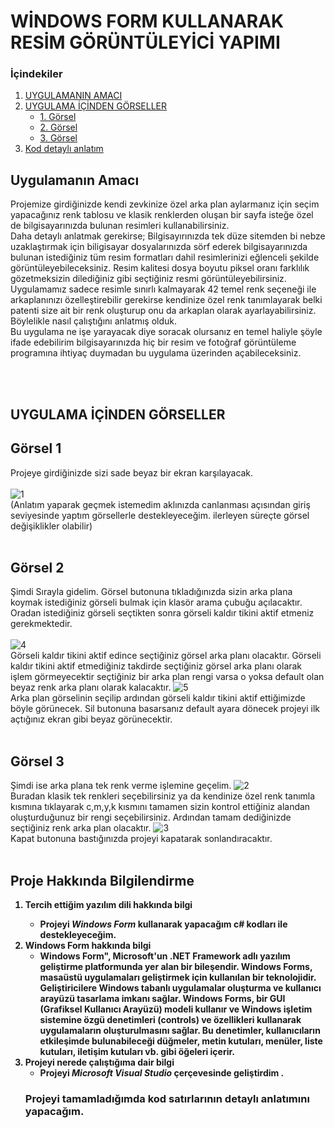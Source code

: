  # WİNDOWS FORM KULLANARAK RESİM GÖRÜNTÜLEYİCİ YAPIMI

### İçindekiler 

1. [UYGULAMANIN AMACI](#uygulamanın-amacı)
2. [UYGULAMA İÇİNDEN GÖRSELLER](#uygulama-içinden-görseller)
   - [1. Görsel](#Görsel-1)
   - [2. Görsel](#görsel-2)
   - [3. Görsel](#Görsel-3)
3. [Kod detaylı anlatım](#Projeyi-tamamladığımda-kod-satırlarının-detaylı-anlatımını-yapacağım)
## Uygulamanın Amacı 
Projemize girdiğinizde kendi zevkinize özel arka plan aylarmanız için seçim yapacağınız renk tablosu ve klasik renklerden oluşan bir sayfa isteğe özel de bilgisayarınızda bulunan resimleri kullanabilirsiniz.</br>
Daha detaylı anlatmak gerekirse;   Bilgisayırınızda tek düze sitemden bi nebze uzaklaştırmak için biligisayar dosyalarınızda sörf ederek bilgisayarınızda bulunan istediğiniz tüm resim formatları dahil resimlerinizi eğlenceli şekilde görüntüleyebileceksiniz.
Resim kalitesi dosya boyutu piksel oranı farklılık gözetmeksizin dilediğiniz gibi seçtiğiniz resmi görüntüleyebilirsiniz. 
Uygulamamız sadece resimle sınırlı kalmayarak 42 temel renk seçeneği ile arkaplanınızı özelleştirebilir gerekirse kendinize özel renk tanımlayarak belki patenti size ait bir renk oluşturup onu da arkaplan olarak ayarlayabilirsiniz.
 Böylelikle nasıl çalıştığını anlatmış olduk.</br>
Bu uygulama ne işe yarayacak diye soracak olursanız en temel haliyle şöyle ifade edebilirim bilgisayarınızda hiç bir resim ve fotoğraf görüntüleme programına ihtiyaç duymadan bu uygulama üzerinden açabileceksiniz.

</br> </br> 
## UYGULAMA İÇİNDEN GÖRSELLER
## Görsel 1
Projeye girdiğinizde sizi sade beyaz bir ekran karşılayacak.</br> </br> 
![1](https://github.com/saidkaynarca/Gorsel-Goruntuleyici-Windows-Form/assets/103364823/610de09d-e686-41e1-a7cf-b3f55abb93dd)
</br>
(Anlatım yaparak geçmek istemedim aklınızda canlanması açısından giriş seviyesinde yaptım görsellerle destekleyeceğim. ilerleyen süreçte görsel değişiklikler olabilir)
 </br> </br> 
## Görsel 2
Şimdi Sırayla gidelim. Görsel butonuna tıkladığınızda sizin arka plana koymak istediğiniz görseli bulmak için klasör arama çubuğu açılacaktır. Oradan istediğiniz görseli seçtikten sonra görseli kaldır tikini aktif etmeniz gerekmektedir. </br> </br> 
![4](https://github.com/saidkaynarca/Gorsel-Goruntuleyici-Windows-Form/assets/103364823/e86ae99d-3f29-4e03-9f6c-9d60e7f3b2fc)
</br>
Görseli kaldır tikini aktif edince seçtiğiniz görsel arka planı olacaktır. Görseli kaldır tikini aktif etmediğiniz takdirde seçtiğiniz görsel arka planı olarak işlem görmeyecektir seçtiğiniz bir arka plan rengi varsa o yoksa default olan beyaz renk arka planı olarak kalacaktır.
![5](https://github.com/saidkaynarca/Gorsel-Goruntuleyici-Windows-Form/assets/103364823/97df3595-5827-4265-b16e-4641f0f1e6e6)
</br>
Arka plan görselinin seçilip ardından görseli kaldır tikini aktif ettiğimizde böyle görünecek. Sil butonuna basarsanız default ayara dönecek projeyi ilk açtığınız ekran gibi beyaz görünecektir.
 </br> </br> 
## Görsel 3
Şimdi ise arka plana tek renk verme işlemine geçelim.
![2](https://github.com/saidkaynarca/Gorsel-Goruntuleyici-Windows-Form/assets/103364823/a6e10ced-3ae7-4c72-835f-05d6498d5b89)
</br>
Buradan klasik tek renkleri seçebilirsiniz ya da kendinize özel renk tanımla kısmına tıklayarak c,m,y,k kısmını tamamen sizin kontrol ettiğiniz alandan oluşturduğunuz bir rengi seçebilirsiniz. Ardından tamam dediğinizde seçtiğiniz renk arka plan olacaktır.
![3](https://github.com/saidkaynarca/Gorsel-Goruntuleyici-Windows-Form/assets/103364823/a3b41001-d0bc-4ab4-b751-4278c2602ead)
</br>
Kapat butonuna bastığınızda projeyi kapatarak sonlandıracaktır.
</br> </br> 
## Proje Hakkında Bilgilendirme
<strong><ol>
  <li>Tercih ettiğim yazılım dili hakkında bilgi</li>
      <ul>
      <li>Projeyi <em><strong>Windows Form</strong></em> kullanarak yapacağım c# kodları ile destekleyeceğim.  </ul>
  <li> Windows Form hakkında bilgi
      <ul>   <li> Windows Form", Microsoft'un .NET Framework adlı yazılım geliştirme platformunda yer alan bir bileşendir. Windows Forms, masaüstü uygulamaları geliştirmek için kullanılan bir teknolojidir. Geliştiricilere Windows tabanlı uygulamalar oluşturma ve kullanıcı arayüzü tasarlama imkanı sağlar.  Windows Forms, bir GUI (Grafiksel Kullanıcı Arayüzü) modeli kullanır ve Windows işletim sistemine özgü denetimleri (controls) ve özellikleri kullanarak uygulamaların oluşturulmasını sağlar. Bu denetimler, kullanıcıların etkileşimde bulunabileceği düğmeler, metin kutuları, menüler, liste kutuları, iletişim kutuları vb. gibi öğeleri içerir.
 </ul>

  <li>Projeyi nerede çalıştığıma dair bilgi
  <ul>
      <li>Projeyi  <em><strong>Microsoft Visual Studio</strong></em> çerçevesinde geliştirdim .</li>
    </ul>
 
### Projeyi tamamladığımda kod satırlarının detaylı anlatımını yapacağım.
